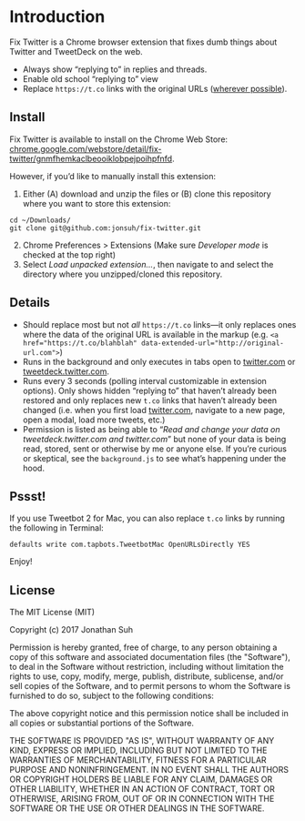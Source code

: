 # Introduction

Fix Twitter is a Chrome browser extension that fixes dumb things about Twitter and TweetDeck on the web.

- Always show “replying to” in replies and threads.
- Enable old school “replying to” view
- Replace `https://t.co` links with the original URLs ([wherever possible](#details)).

## Install

Fix Twitter is available to install on the Chrome Web Store: [chrome.google.com/webstore/detail/fix-twitter/gnmfhemkaclbeooiklobpejpoihpfnfd](https://chrome.google.com/webstore/detail/fix-twitter/gnmfhemkaclbeooiklobpejpoihpfnfd).

However, if you’d like to manually install this extension:

1. Either (A) download and unzip the files or (B) clone this repository where you want to store this extension:

```
cd ~/Downloads/
git clone git@github.com:jonsuh/fix-twitter.git
```

2. Chrome Preferences > Extensions (Make sure *Developer mode* is checked at the top right)
3. Select *Load unpacked extension...*, then navigate to and select the directory where you unzipped/cloned this repository.

## Details

- Should replace most but not *all* `https://t.co` links—it only replaces ones where the data of the original URL is available in the markup (e.g. `<a href="https://t.co/blahblah" data-extended-url="http://original-url.com">`)
- Runs in the background and only executes in tabs open to [twitter.com](https://twitter.com) or [tweetdeck.twitter.com](https://tweetdeck.twitter.com).
- Runs every 3 seconds (polling interval customizable in extension options). Only shows hidden “replying to” that haven’t already been restored and only replaces new `t.co` links that haven’t already been changed (i.e. when you first load [twitter.com](https://twitter.com), navigate to a new page, open a modal, load more tweets, etc.)
- Permission is listed as being able to “*Read and change your data on tweetdeck.twitter.com and twitter.com*” but none of your data is being read, stored, sent or otherwise by me or anyone else. If you’re curious or skeptical, see the `background.js` to see what’s happening under the hood.

## Pssst!

If you use Tweetbot 2 for Mac, you can also replace `t.co` links by running the following in Terminal:

```
defaults write com.tapbots.TweetbotMac OpenURLsDirectly YES
```

Enjoy!

## License

The MIT License (MIT)

Copyright (c) 2017 Jonathan Suh

Permission is hereby granted, free of charge, to any person obtaining a copy of this software and associated documentation files (the "Software"), to deal in the Software without restriction, including without limitation the rights to use, copy, modify, merge, publish, distribute, sublicense, and/or sell copies of the Software, and to permit persons to whom the Software is furnished to do so, subject to the following conditions:

The above copyright notice and this permission notice shall be included in all copies or substantial portions of the Software.

THE SOFTWARE IS PROVIDED "AS IS", WITHOUT WARRANTY OF ANY KIND, EXPRESS OR IMPLIED, INCLUDING BUT NOT LIMITED TO THE WARRANTIES OF MERCHANTABILITY, FITNESS FOR A PARTICULAR PURPOSE AND NONINFRINGEMENT. IN NO EVENT SHALL THE AUTHORS OR COPYRIGHT HOLDERS BE LIABLE FOR ANY CLAIM, DAMAGES OR OTHER LIABILITY, WHETHER IN AN ACTION OF CONTRACT, TORT OR OTHERWISE, ARISING FROM, OUT OF OR IN CONNECTION WITH THE SOFTWARE OR THE USE OR OTHER DEALINGS IN THE SOFTWARE.
